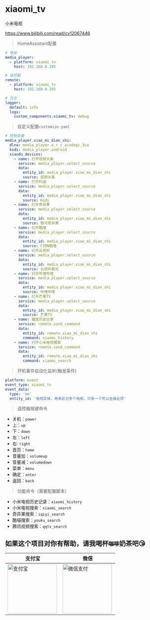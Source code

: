 # xiaomi_tv

小米电视

https://www.bilibili.com/read/cv12067446


> HomeAssistant配置
```yaml
# 电视
media_player:
  - platform: xiaomi_tv
    host: 192.168.0.105

# 遥控器
remote:
  - platform: xiaomi_tv
    host: 192.168.0.105

# 日志
logger:
  default: info
  logs:
    custom_components.xiaomi_tv: debug
```

> 自定义配置`customize.yaml`
```yaml
# 控制音量
media_player.xiao_mi_dian_shi:
  dlna: media_player.a_r_c_acadegc_3ca
  kodi: media_player.android
  xiaodu_devices:
    - name: 打开视频头条
      service: media_player.select_source
      data:
        entity_id: media_player.xiao_mi_dian_shi
        source: 视频头条
    - name: 打开科迪
      service: media_player.select_source
      data:
        entity_id: media_player.xiao_mi_dian_shi
        source: Kodi
    - name: 打开奇异果
      service: media_player.select_source
      data:
        entity_id: media_player.xiao_mi_dian_shi
        source: 银河奇异果
    - name: 打开酷喵
      service: media_player.select_source
      data:
        entity_id: media_player.xiao_mi_dian_shi
        source: CIBN酷喵
    - name: 打开云视听
      service: media_player.select_source
      data:
        entity_id: media_player.xiao_mi_dian_shi
        source: 云视听极光
    - name: 打开哔哩哔哩
      service: media_player.select_source
      data:
        entity_id: media_player.xiao_mi_dian_shi
        source: 哔哩哔哩
    - name: 打开芒果TV
      service: media_player.select_source
      data:
        entity_id: media_player.xiao_mi_dian_shi
        source: 芒果TV
    - name: 播放历史记录
      service: remote.send_command
      data:
        entity_id: remote.xiao_mi_dian_shi
        command: xiaomi_history
    - name: 打开小米电视搜索
      service: remote.send_command
      data:
        entity_id: remote.xiao_mi_dian_shi
        command: xiaomi_search
```

> 开机事件自动化监听(触发条件)
```yaml
platform: event
event_type: xiaomi_tv
event_data:  
  type: 'on'
  entity_id: '电视实体，用来区分多个电视，只有一个可以去掉此项'
```

> 遥控器按键命令
- 关机：`power`
- 上：`up`
- 下：`down`
- 左：`left`
- 右: `right`
- 首页：`home`
- 音量加：`volumeup`
- 音量减：`volumedown`
- 菜单：`menu`
- 确定：`enter`
- 返回：`back`

> 功能命令（需要配置脚本）
- 小米电视历史记录：`xiaomi_history`
- 小米电视搜索：`xiaomi_search`
- 奇异果搜索：`iqiyi_search`
- 酷喵搜索：`youku_search`
- 腾讯视频搜索：`qqtv_search`

## 如果这个项目对你有帮助，请我喝杯<del><small>咖啡</small></del><b>奶茶</b>吧😘
|支付宝|微信|
|---|---|
<img src="https://github.com/shaonianzhentan/ha-docs/raw/master/docs/img/alipay.png" align="left" height="160" width="160" alt="支付宝" title="支付宝">  |  <img src="https://github.com/shaonianzhentan/ha-docs/raw/master/docs/img/wechat.png" align="left" height="160" width="160" alt="微信支付" title="微信">